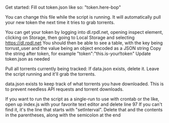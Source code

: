 Get started:
Fill out token.json like so:
"token.here-bop"

You can change this file while the script is running. It will automatically pull your new token the next time it tries to grab torrents.

You can get your token by logging into dl.rpdl.net, opening inspect element, clicking on Storage, then going to Local Storage and selecting https://dl.rpdl.net
You should then be able to see a table, with the key being torrust_user and the value being an object encoded as a JSON string
Copy the string after token, for example
"token":"this.is-your!token"
Update token.json as needed

Pull all torrents currently being tracked:
If data.json exists, delete it. Leave the script running and it'll grab the torrents.

data.json exists to keep track of what torrents you have downloaded. This is to prevent needless API requests and torrent downloads.

If you want to run the script as a single-run to use with crontab or the like, open up index.js with your favorite text editor and delete line 97
If you can't find it, it's the line that starts with "setInterval". Delete that and the contents in the parentheses, along with the semicolon at the end
